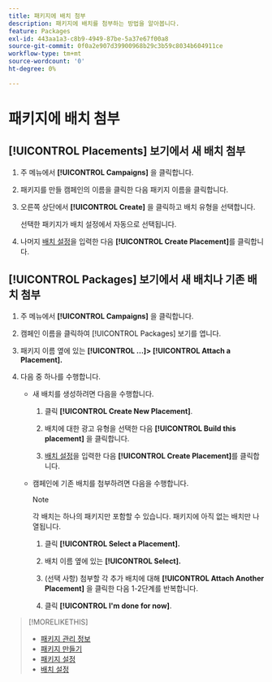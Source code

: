 ```yaml
---
title: 패키지에 배치 첨부
description: 패키지에 배치를 첨부하는 방법을 알아봅니다.
feature: Packages
exl-id: 443aa1a3-c8b9-4949-87be-5a37e67f00a8
source-git-commit: 0f0a2e907d39900968b29c3b59c8034b604911ce
workflow-type: tm+mt
source-wordcount: '0'
ht-degree: 0%

---
```


# 패키지에 배치 첨부

## [!UICONTROL Placements] 보기에서 새 배치 첨부

1. 주 메뉴에서 **[!UICONTROL Campaigns]** 을 클릭합니다.

1. 패키지를 만들 캠페인의 이름을 클릭한 다음 패키지 이름을 클릭합니다.

1. 오른쪽 상단에서 **[!UICONTROL Create]** 을 클릭하고 배치 유형을 선택합니다.

   선택한 패키지가 배치 설정에서 자동으로 선택됩니다.

1. 나머지 [배치 설정](/help/dsp/campaign-management/placements/placement-settings.md)을 입력한 다음 **[!UICONTROL Create Placement]**&#x200B;를 클릭합니다.

## [!UICONTROL Packages] 보기에서 새 배치나 기존 배치 첨부

1. 주 메뉴에서 **[!UICONTROL Campaigns]** 을 클릭합니다.

1. 캠페인 이름을 클릭하여 [!UICONTROL Packages] 보기를 엽니다.

1. 패키지 이름 옆에 있는 **[!UICONTROL ...]> [!UICONTROL Attach a Placement].**

1. 다음 중 하나를 수행합니다.

   * 새 배치를 생성하려면 다음을 수행합니다.

      1. 클릭 **[!UICONTROL Create New Placement]**.

      1. 배치에 대한 광고 유형을 선택한 다음 **[!UICONTROL Build this placement]** 을 클릭합니다.

      1. [배치 설정](/help/dsp/campaign-management/placements/placement-settings.md)을 입력한 다음 **[!UICONTROL Create Placement]**&#x200B;를 클릭합니다.
   * 캠페인에 기존 배치를 첨부하려면 다음을 수행합니다.

      >[!NOTE]
      >
      >각 배치는 하나의 패키지만 포함할 수 있습니다. 패키지에 아직 없는 배치만 나열됩니다.

      1. 클릭 **[!UICONTROL Select a Placement].**

      1. 배치 이름 옆에 있는 **[!UICONTROL Select].**

      1. (선택 사항) 첨부할 각 추가 배치에 대해 **[!UICONTROL Attach Another Placement]** 을 클릭한 다음 1-2단계를 반복합니다.

      1. 클릭 **[!UICONTROL I'm done for now]**.


>[!MORELIKETHIS]
>
>* [패키지 관리 정보](package-about.md)
>* [패키지 만들기](package-create.md)
>* [패키지 설정](package-settings.md)
>* [배치 설정](/help/dsp/campaign-management/placements/placement-settings.md)

